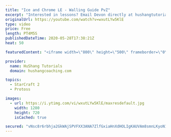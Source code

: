 ```yaml
---
title: "Ice and Chrome LE - Walling Guide PvZ"
excerpt: "Interested in lessons? Email Devon directly at hushangtutorials@outlook.com ------------------------------------------------------------------------------------------------------- Want to support HuShang Tutorials directly? Patreon is a website where you can contribute a monthly donation that will help"
originalUrl: https://youtube.com/watch?v=wxutLYw5KlE
type: video
price: Free
length: PT4M5S
publishedDateTime: 2020-05-28T17:38:21Z
heat: 50

featuredContent: "<iframe width=\"800\" height=\"500\" frameborder=\"0\" src=\"https://www.youtube.com/embed/wxutLYw5KlE\" allow=\"accelerometer; autoplay; encrypted-media; gyroscope; picture-in-picture\" allowfullscreen></iframe>"

provider:
  name: HuShang Tutorials
  domain: hushangcoaching.com

topics:
  - StarCraft 2
  - Protoss

images:
  - url: https://i.ytimg.com/vi/wxutLYw5KlE/maxresdefault.jpg
    width: 1280
    height: 720
    isCached: true

secured: "vNsc8r6rbhja2GkWAjSPVFXX3ANA7ZlfGxiaHnXdHOLIgKAUVAm8smnLKyoN19XxmpCbyevN30u8EmkzXlIhgNIzAgjGsp1AmSmXmucgWszkQZnlm4rltMRwSLWbsZZqrZamzSDTtNKWmiqmN8l68WP5FGXOYn2rNn3QzEUZFyTcFxXZmUkEo83AQ9zAOClDt91QoIQ1yzqSe87l3v1rsITAhs7ut/VZpijNcO4xNCTI7+kFZ+7XaAwGgiNBK7iK/rCMRXSZNykEVzwyKypxmzVQ1wDip20Pl8egGuVLgrlf/JngrCWa5DR80ZLwifVolsaD3avkvVgU0QIVSaNmOo9x8EIydaTj2lrCq8VQNXljfvvPLK7OQcXqV9yl9VekMi0yy2cBBmWuTWn5etRItmadOU+I+2g9kJwcXs0eZVI=;46nVpHaGzr5a0O07CF1A4w=="
---
```


